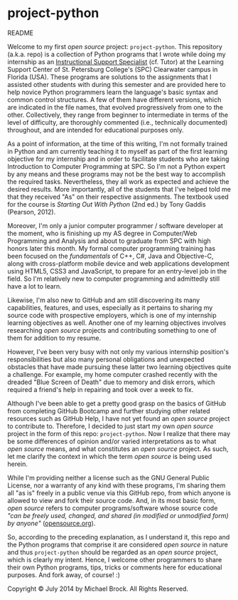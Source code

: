 project-python
==============
README

Welcome to my first *open source* project: `project-python`. This repository (a.k.a. repo) is a collection of Python programs that I wrote while doing my internship as an <a target="_blank" href="https://www.spcollege.edu/hrapp/admin/positions.php?popup_id=631" title="External link to the job description for Instructional Support Specialist at SPC.">Instructional Support Specialist</a> (cf. Tutor) at the Learning Support Center of St. Petersburg College's (SPC) Clearwater campus in Florida (USA). These programs are solutions to the assignments that I assisted other students with during this semester and are provided here to help novice Python programmers learn the language's basic syntax and common control structures. A few of them have different versions, which are indicated in the file names, that evolved progressively from one to the other. Collectively, they range from beginner to intermediate in terms of the level of difficulty, are thoroughly commented (i.e., technically documented) throughout, and are intended for educational purposes only.

As a point of information, at the time of this writing, I'm not formally trained in Python and am currently teaching it to myself as part of the first learning objective for my internship and in order to facilitate students who are taking Introduction to Computer Programming at SPC. So I'm not a Python expert by any means and these programs may not be the best way to accomplish the required tasks. Nevertheless, they all work as expected and achieve the desired results. More importantly, all of the students that I've helped told me that they received "As" on their respective assignments. The textbook used for the course is *Starting Out With Python* (2nd ed.) by Tony Gaddis (Pearson, 2012).

Moreover, I'm only a junior computer programmer / software developer at the moment, who is finishing up my AS degree in Computer/Web Programming and Analysis and about to graduate from SPC with high honors later this month. My formal computer programming training has been focused on the *fundamentals* of C++, C#, Java and Objective-C, along with cross-platform mobile device and web applications development using HTML5, CSS3 and JavaScript, to prepare for an entry-level job in the field. So I'm relatively new to computer programming and admittedly still have a lot to learn.

Likewise, I'm also new to GitHub and am still discovering its many capabilities, features, and uses, especially as it pertains to sharing my source code with prospective employers, which is one of my internship learning objectives as well. Another one of my learning objectives involves researching *open source* projects and contributing something to one of them for addition to my resume.

However, I've been very busy with not only my various internship position's responsibilities but also many personal obligations and unexpected obstacles that have made pursuing these latter two learning objectives quite a challenge. For example, my home computer crashed recently with the dreaded "Blue Screen of Death" due to memory and disk errors, which required a friend's help in repairing and took over a week to fix. 

Although I've been able to get a pretty good grasp on the basics of GitHub from completing GitHub Bootcamp and further studying other related resources such as GitHub Help, I have not yet found an *open source* project to contribute to. Therefore, I decided to just start my own *open source* project in the form of this repo: `project-python`. Now I realize that there may be some differences of opinion and/or varied interpretations as to what *open source* means, and what constitutes an *open source* project. As such, let me clarify the context in which the term *open source* is being used herein. 

While I'm providing neither a license such as the GNU General Public License, nor a warranty of any kind with these programs, I'm sharing them all "as is" freely in a public venue via this GitHub repo, from which anyone is allowed to view and fork their source code. And, in its most basic form, *open source* refers to computer programs/software whose source code *"can be freely used, changed, and shared (in modified or unmodified form) by anyone"* (<a target="_blank" href="http://opensource.org" title="External link to opensource.org: Home of The Open Source Initiative.">opensource.org</a>).

So, according to the preceding explanation, as I understand it, this repo and the Python programs that comprise it are considered *open source* in nature and thus `project-python` should be regarded as an *open source* project, which is clearly my intent. Hence, I welcome other programmers to share their own Python programs, tips, tricks or comments here for educational purposes. And fork away, of course!  :)

Copyright &copy; July 2014 by Michael Brock. All Rights Reserved.
